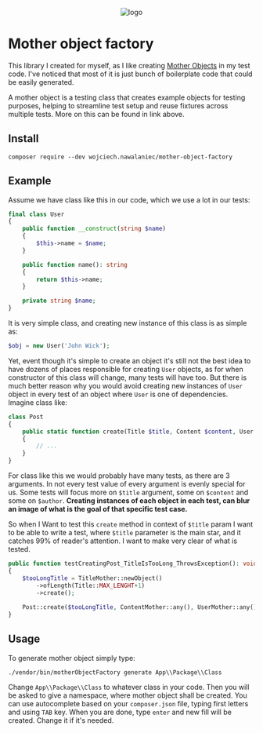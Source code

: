 <p align="center">
    <img src="https://i.ibb.co/8rTcch6/mother-object-repo-logo-rf.png" alt="logo"/>
</p>

# Mother object factory

This library I created for myself, as I like creating [Mother Objects](https://martinfowler.com/bliki/ObjectMother.html)
in my test code. I've noticed that most of it is just bunch of boilerplate code that could be easily
generated.

A mother object is a testing class that creates example objects for testing purposes, helping to streamline test setup
and reuse fixtures across multiple tests. More on this can be found in link above.

## Install
`composer require --dev wojciech.nawalaniec/mother-object-factory`

## Example

Assume we have class like this in our code, which we use a lot in our tests:
```php
final class User
{
    public function __construct(string $name)
    {
        $this->name = $name;
    }

    public function name(): string
    {
        return $this->name;
    }

    private string $name;
}
```

It is very simple class, and creating new instance of this class is as simple as:
```php
$obj = new User('John Wick');
```

Yet, event though it's simple to create an object it's still not the best idea to have dozens of places responsible for
creating `User` objects, as for when constructor of this class will change, many tests will have too.
But there is much better reason why you would avoid creating new instances of `User` object in every test of an object
where `User` is one of dependencies. Imagine class like:
```php
class Post
{
    public static function create(Title $title, Content $content, User $author): void
    {
        // ...
    }
}
```

For class like this we would probably have many tests, as there are 3 arguments. In not every test value of every argument
is evenly special for us. Some tests will focus more on `$title` argument, some on `$content` and some on `$author`.
**Creating instances of each object in each test, can blur an image of what is the goal of that specific test case.**

So when I Want to test this `create` method in context of `$title` param I want to be able to write a test, where `$title`
parameter is the main star, and it catches 99% of reader's attention. I want to make very clear of what is tested.
```php
public function testCreatingPost_TitleIsTooLong_ThrowsException(): void
{
    $tooLongTitle = TitleMother::newObject()
        ->ofLength(Title::MAX_LENGHT+1)
        ->create();
        
    Post::create($tooLongTitle, ContentMother::any(), UserMother::any());
}
```

## Usage

To generate mother object simply type:
```shell
./vendor/bin/motherObjectFactory generate App\\Package\\Class
```
Change `App\\Package\\Class` to whatever class in your code. Then you will be asked to give a namespace,
where mother object shall be created. You can use autocomplete based on your `composer.json` file, typing
first letters and using `TAB` key.
When you are done, type `enter` and new fill will be created. Change it if it's needed.